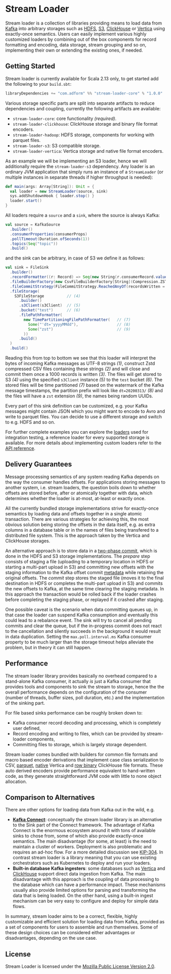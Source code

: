 # Stream Loader

Stream loader is a collection of libraries providing means to load data from [Kafka](https://kafka.apache.org/) into arbitrary storages such as [HDFS](https://hadoop.apache.org/docs/current/hadoop-project-dist/hadoop-hdfs/HdfsDesign.html), [S3](https://aws.amazon.com/s3/), [ClickHouse](https://clickhouse.tech/) or [Vertica](https://www.vertica.com/) using exactly-once semantics. Users can easily implement various highly customized loaders by combining out of the box components for record formatting and encoding, data storage, stream grouping and so on, implementing their own or extending the existing ones, if needed.

## Getting Started

Stream loader is currently available for Scala 2.13 only, to get started add the following to your `build.sbt`:

```scala
libraryDependencies += "com.adform" %% "stream-loader-core" % "1.0.0"
```

Various storage specific parts are split into separate artifacts to reduce dependencies and coupling, currently the following artifacts are available:

- `stream-loader-core`: core functionality _(required)_.
- `stream-loader-clickhouse`: ClickHouse storage and binary file format encoders.
- `stream-loader-hadoop`: HDFS storage, components for working with parquet files.
- `stream-loader-s3`: S3 compatible storage.
- `stream-loader-vertica`: Vertica storage and native file format encoders.

As an example we will be implementing an S3 loader, hence we will additionally require the `stream-loader-s3` dependency. Any loader is an ordinary JVM application that simply runs an instance of a `StreamLoader` (or multiple instances in separate threads if higher throughput is needed):

```scala
def main(args: Array[String]): Unit = {
  val loader = new StreamLoader(source, sink)
  sys.addShutdownHook { loader.stop() }
  loader.start()
}
```

All loaders require a `source` and a `sink`, where the source is always Kafka:

```scala
val source = KafkaSource
  .builder()
  .consumerProperties(consumerProps)
  .pollTimeout(Duration.ofSeconds(1))
  .topics(Seq("topic"))
  .build()
```

and the sink can be arbitrary, in case of S3 we define it as follows:

```scala
val sink = FileSink
  .builder()
  .recordFormatter((r: Record) => Seq(new String(r.consumerRecord.value(), "UTF-8"))) // (1)
  .fileBuilderFactory(new CsvFileBuilderFactory[String](Compression.ZSTD))            // (2)
  .fileCommitStrategy(FileCommitStrategy.ReachedAnyOf(recordsWritten = 1000))         // (3)
  .fileStorage(
    S3FileStorage          // (4)
      .builder()
      .s3Client(s3Client)  // (5)
      .bucket("test")      // (6)
      .filePathFormatter(
        new TimePartitioningFilePathFormatter(   // (7)
          Some("'dt='yyyyMMdd"),                 // (8)
          Some("zst")                            // (9)
        ))
      .build()
  )
  .build()
```

Reading this from top to bottom we see that this loader will interpret the bytes of incoming Kafka messages as UTF-8 strings _(1)_, construct Zstd compressed CSV files containing these strings _(2)_ and will close and commit them once a 1000 records is written _(3)_. The files will get stored to S3 _(4)_ using the specified `s3Client` instance _(5)_ to the `test` bucket _(6)_. The stored files will be time partitioned _(7)_ based on the watermark of the Kafka message timestamps, the partition prefix will look like `dt=20200313/` _(8)_ and the files will have a `zst` extension _(9)_, the names being random UUIDs.

Every part of this sink definition can be customized, e.g. your Kafka messages might contain JSON which you might want to encode to Avro and write to parquet files. You can decide to use a different storage and switch to e.g. HDFS and so on.

For further complete examples you can explore the [loaders](../../tree/master/stream-loader-tests/src/main/scala/com/adform/streamloader/loaders) used for integration testing, a reference loader for every supported storage is available. For more details about implementing custom loaders refer to the [API reference](https://gitz.adform.com/pages/s-valatka/stream-loader/com/adform/streamloader/index.html).

## Delivery Guarantees

Message processing semantics of any system reading Kafka depends on the way the consumer handles offsets. For applications storing messages to another system, i.e. stream loaders, the question boils down to whether offsets are stored before, after or atomically together with data, which determines whether the loader is at-most, at-least or exactly once.

All the currently bundled storage implementations strive for exactly-once semantics by loading data and offsets together in a single atomic transaction. There are various strategies for achieving this, the most obvious solution being storing the offsets in the data itself, e.g. as extra columns in a database table or in the names of files being transfered to a distributed file system. This is the approach taken by the Vertica and ClickHouse storages.

An alternative approach is to store data in a [two-phase commit](https://en.wikipedia.org/wiki/Two-phase_commit_protocol), which is done in the HDFS and S3 storage implementations. The _prepare_ step consists of staging a file (uploading to a temporary location in HDFS or starting a multi-part upload in S3) and committing new offsets with the staging information to the Kafka offset commit [metadata](https://kafka.apache.org/24/javadoc/org/apache/kafka/clients/consumer/OffsetAndMetadata.html) while retaining the original offsets. The _commit_ step stores the staged file (moves it to the final destination in HDFS or completes the multi-part upload in S3) and commits the new offsets to Kafka, at the same time clearing the staging metadata. In this approach the transaction would be rolled back if the loader crashes before completing the staging phase, or replayed if it crashed after staging.

One possible caveat is the scenario when data committing queues up, in that case the loader can suspend Kafka consumption and eventually this could lead to a rebalance event. The sink will try to cancel all pending commits and clear the queue, but if the in-progress commit does not react to the cancellation and silently succeeds in the background it would result in data duplication. Setting the `max.poll.interval.ms` Kafka consumer property to be much larger than the storage timeout helps alleviate the problem, but in theory it can still happen.

## Performance

The stream loader library provides basically no overhead compared to a stand-alone Kafka consumer, it actually *is* just a Kafka consumer that provides tools and components to sink the stream to storage, hence the the overall performance depends on the configuration of the consumer (number of threads, buffer sizes, poll duration, etc.) and the implementation of the sinking part.

For file based sinks performance can be roughly broken down to:

* Kafka consumer record decoding and processing, which is completely user defined,
* Record encoding and writing to files, which can be provided by stream-loader components,
* Committing files to storage, which is largely storage dependent.

Stream loader comes bundled with builders for common file formats and macro based encoder derivations that implement case class serialization to CSV, [parquet](https://parquet.apache.org/), [native](https://www.vertica.com/docs/9.2.x/HTML/Content/Authoring/AdministratorsGuide/BinaryFilesAppendix/CreatingNativeBinaryFormatFiles.htm) Vertica and [row binary](https://clickhouse.tech/docs/en/interfaces/formats/#rowbinary) ClickHouse file formats. These auto derived encoders provide performance equivalent to hand-written code, as they generate straightforward JVM code with little to none object allocation.

## Comparison to Alternatives

There are other options for loading data from Kafka out in the wild, e.g.

- **[Kafka Connect](https://docs.confluent.io/current/connect/index.html)**: conceptually the stream loader library is an alternative to the Sink part of the Connect framework. The advantage of Kafka Connect is the enormous ecosystem around it with tons of available sinks to chose from, some of which also provide exactly-once semantics. The main disadvantage (for some, at least) is the need to maintain a cluster of workers. Deployment is also problematic and requires an ad-hoc flow. For a more detailed discussion see [KIP-304](https://cwiki.apache.org/confluence/display/KAFKA/KIP-304%3A+Connect+runtime+mode+improvements+for+container+platforms).
  In contrast stream loader is a library meaning that you can use existing orchestrators such as Kubernetes to deploy and run your loaders.
- **Built-in database Kafka ingesters**: some databases such as [Vertica](https://www.vertica.com/docs/9.2.x/HTML/Content/Authoring/KafkaIntegrationGuide/VerticaAndApacheKafka.htm) and [ClickHouse](https://clickhouse.tech/docs/en/operations/table_engines/kafka/) support direct data ingestion from Kafka. The main disadvantage with this approach is the coupling of data processing to the database which can have a performance impact. These mechanisms usually also provide limited options for parsing and transforming the data that is being loaded. On the other hand, using a built-in ingest mechanism can be very easy to configure and deploy for simple data flows.

In summary, stream loader aims to be a correct, flexible, highly customizable and efficient solution for loading data from Kafka, provided as a set of components for users to assemble and run themselves. Some of these design choices can be considered either advantages or disadvantages, depending on the use case.

## License

Stream Loader is licensed under the [Mozilla Public License Version 2.0](https://www.mozilla.org/en-US/MPL/2.0/).

